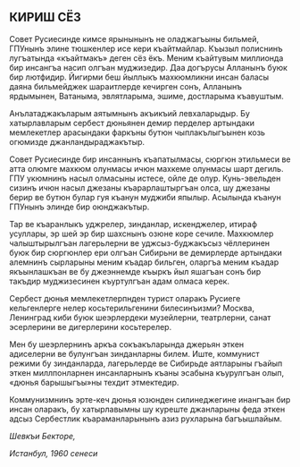 ## КИРИШ СЁЗ

Совет Русиесинде кимсе ярынынынъ не оладжагъыны бильмей, ГПУнынъ элине тюшкенлер исе кери къайтмайлар.
Къызыл полиснинъ лугъатында «къайтмакъ» деген сёз ёкъ.
Меним къайтувым миллионда бир инсангъа насип олгъан муджизедир.
Даа догърусы Алланынъ буюк бир лютфидир.
Йигирми беш йыллыкъ махкюмликни инсан баласы даяна бильмейджек шараитлерде кечирген сонъ, Алланынъ ярдымынен, Ватаныма, эвлятларыма, эшиме, достларыма къавуштым.

Анълатаджакъларым аятымнынъ акъикъий левхаларыдыр.
Бу хатырлавларым сербест дюньянен демир перделер артындаки мемлекетлер арасындаки фаркъны бутюн чыплакълыгъынен козь огюмизде джанландыраджакътыр.

Совет Русиесинде бир инсаннынъ къапатылмасы, сюргюн этильмеси ве атта олюмге махкюм олунмасы ичюн махкеме олунмасы шарт дегиль.
ГПУ укюмнинъ насыл олмасыны истесе, ойле де олур.
Кунь-эвельден сизинъ ичюн насыл джезаны къарарлаштыргъан олса, шу джезаны берир ве бутюн булар гуя къанун муджиби япылыр.
Асылында къанун ГПУнынъ элинде бир оюнджакътыр.

Тар ве къаранлыкъ уджрелер, зинданлар, искенджелер, итираф усуллары, эр шей эр бир шахснынъ озюне коре сечиле.
Махкюмлер чалыштырылгъан лагерьлерни ве уджсыз-буджакъсыз чёллеринен буюк бир сюргюнлер ери олгъан Сибирьни ве демирлерде артындаки алемнинъ сырларыны меним къадар бильген, оларгъа меним къадар якъынлашкъан ве бу джеэннемде къыркъ йыл яшагъан сонъ бир такъдир муджизесинен къуртулгъан адам олмаса керек.

Сербест дюнья мемлекетлерпнден турист оларакъ Русиеге кельгенлерге нелер косьтерильгенини билесинъизми?
Москва, Ленинград киби буюк шеэрлердеки музейлерни, театрлерни, санат эсерлерини ве дигерлерини косьтерелер.

Мен бу шеэрлернинъ аркъа сокъакъларында джерьян эткен адиселерни ве булунгъан зинданларны билем.
Иште, коммунист режими бу зинданларда, лагерьлерде ве Сибирьде аятларыны гъайып эткен миллпонларнен инсанларнынъ къаны эсабына къурулгъан олып, «дюнья барышыгъы»ны техдит этмектедир.

Коммунизмнинъ эрте-кеч дюнья юзюнден силинеджегине инангъан бир инсан оларакъ, бу хатырлавымны шу куреште джанларыны феда эткен адсыз Сербестлик къараманларынынъ азиз рухларына багъышлайым.

_Шевкъи Бекторе,_

_Истанбул, 1960 сенеси_
